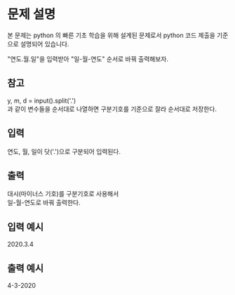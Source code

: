 # 문제 설명

본 문제는 python 의 빠른 기초 학습을 위해 설계된 문제로서 python 코드 제출을 기준으로 설명되어 있습니다.

"연도.월.일"을 입력받아 "일-월-연도" 순서로 바꿔 출력해보자.

## 참고

y, m, d = input().split('.')  
과 같이 변수들을 순서대로 나열하면 구분기호를 기준으로 잘라 순서대로 저장한다.

## 입력

연도, 월, 일이 닷('.')으로 구분되어 입력된다.

## 출력

대시(마이너스 기호)를 구분기호로 사용해서  
일-월-연도로 바꿔 출력한다.

## 입력 예시

2020.3.4

## 출력 예시

4-3-2020
